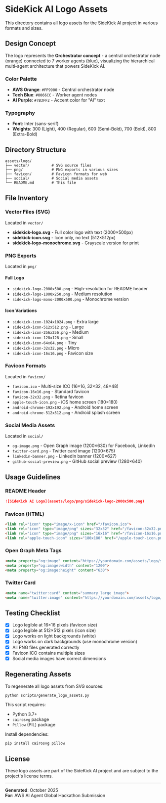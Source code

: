 # SideKick AI Logo Assets

This directory contains all logo assets for the SideKick AI project in various formats and sizes.

## Design Concept

The logo represents the **Orchestrator concept** - a central orchestrator node (orange) connected to 7 worker agents (blue), visualizing the hierarchical multi-agent architecture that powers SideKick AI.

### Color Palette
- **AWS Orange**: `#FF9900` - Central orchestrator node
- **Tech Blue**: `#0066CC` - Worker agent nodes
- **AI Purple**: `#7B3FF2` - Accent color for "AI" text

### Typography
- **Font**: Inter (sans-serif)
- **Weights**: 300 (Light), 400 (Regular), 600 (Semi-Bold), 700 (Bold), 800 (Extra-Bold)

## Directory Structure

```
assets/logo/
├── vector/          # SVG source files
├── png/             # PNG exports in various sizes
├── favicon/         # Favicon formats for web
├── social/          # Social media assets
└── README.md        # This file
```

## File Inventory

### Vector Files (SVG)
Located in `vector/`

- **sidekick-logo.svg** - Full color logo with text (2000×500px)
- **sidekick-icon.svg** - Icon only, no text (512×512px)
- **sidekick-logo-monochrome.svg** - Grayscale version for print

### PNG Exports
Located in `png/`

#### Full Logo
- `sidekick-logo-2000x500.png` - High-resolution for README header
- `sidekick-logo-1000x250.png` - Medium resolution
- `sidekick-logo-mono-2000x500.png` - Monochrome version

#### Icon Variations
- `sidekick-icon-1024x1024.png` - Extra large
- `sidekick-icon-512x512.png` - Large
- `sidekick-icon-256x256.png` - Medium
- `sidekick-icon-128x128.png` - Small
- `sidekick-icon-64x64.png` - Tiny
- `sidekick-icon-32x32.png` - Micro
- `sidekick-icon-16x16.png` - Favicon size

### Favicon Formats
Located in `favicon/`

- `favicon.ico` - Multi-size ICO (16×16, 32×32, 48×48)
- `favicon-16x16.png` - Standard favicon
- `favicon-32x32.png` - Retina favicon
- `apple-touch-icon.png` - iOS home screen (180×180)
- `android-chrome-192x192.png` - Android home screen
- `android-chrome-512x512.png` - Android splash screen

### Social Media Assets
Located in `social/`

- `og-image.png` - Open Graph image (1200×630) for Facebook, LinkedIn
- `twitter-card.png` - Twitter card image (1200×675)
- `linkedin-banner.png` - LinkedIn banner (1200×627)
- `github-social-preview.png` - GitHub social preview (1280×640)

## Usage Guidelines

### README Header
```markdown
![SideKick AI Logo](assets/logo/png/sidekick-logo-2000x500.png)
```

### Favicon (HTML)
```html
<link rel="icon" type="image/x-icon" href="/favicon.ico">
<link rel="icon" type="image/png" sizes="32x32" href="/favicon-32x32.png">
<link rel="icon" type="image/png" sizes="16x16" href="/favicon-16x16.png">
<link rel="apple-touch-icon" sizes="180x180" href="/apple-touch-icon.png">
```

### Open Graph Meta Tags
```html
<meta property="og:image" content="https://yourdomain.com/assets/logo/social/og-image.png">
<meta property="og:image:width" content="1200">
<meta property="og:image:height" content="630">
```

### Twitter Card
```html
<meta name="twitter:card" content="summary_large_image">
<meta name="twitter:image" content="https://yourdomain.com/assets/logo/social/twitter-card.png">
```

## Testing Checklist

- [x] Logo legible at 16×16 pixels (favicon size)
- [x] Logo legible at 512×512 pixels (icon size)
- [x] Logo works on light backgrounds (white)
- [x] Logo works on dark backgrounds (use monochrome version)
- [x] All PNG files generated correctly
- [x] Favicon ICO contains multiple sizes
- [x] Social media images have correct dimensions

## Regenerating Assets

To regenerate all logo assets from SVG sources:

```bash
python scripts/generate_logo_assets.py
```

This script requires:
- Python 3.7+
- `cairosvg` package
- `Pillow` (PIL) package

Install dependencies:
```bash
pip install cairosvg pillow
```

## License

These logo assets are part of the SideKick AI project and are subject to the project's license terms.

---

**Generated**: October 2025  
**For**: AWS AI Agent Global Hackathon Submission
